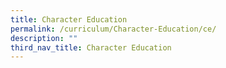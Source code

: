 ```yaml
---
title: Character Education
permalink: /curriculum/Character-Education/ce/
description: ""
third_nav_title: Character Education
---
```

